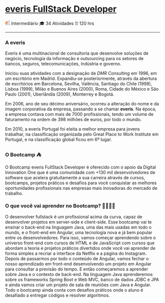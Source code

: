 #  		[everis FullStack Developer](https://web.digitalinnovation.one/track/everis-fullstack-developer)

![](https://github.com/mchjohn/bootcamp-everis/blob/master/imgs/volume-2.png) Intermediário     🎓 34 Atividades    :alarm_clock: 120 hrs

------



### A everis

Everis é uma multinacional de consultoria que desenvolve soluções de  negócio, tecnologia da informação e outsourcing para os setores de  bancos, seguros, telecomunicações, indústria e governo.

Iniciou suas atividades com a designação de *DMR Consulting* em 1996, em um escritório em Madrid. Expandiu-se posteriormente, através da abertura de escritórios em Barcelona, Sevilha, Valência, Santiago do Chile (1998), Lisboa (1999), Milão e Buenos Aires (2000), Roma, Cidade do México e São Paulo (2001), Uberlândia (2009), Monterrey e Bogotá.

Em 2006, ano de seu décimo aniversário, ocorreu a alteração do nome e da imagem corporativa da empresa, passando a se chamar **everis**. Na época, a empresa contava com mais de 7000 profissionais, tendo um volume de  faturamento na ordem de 398 milhões de euros, por todo o mundo.

Em 2010, a everis Portugal foi eleita a melhor empresa para jovens trabalhar, na classificação organizada pelo Great Place to Work Institute em Portugal, e na classificação global ficou em 6º lugar.

### O Bootcamp :tent:

O Bootcamp everis FullStack Developer é oferecido com o apoio da Digital Innovation One que é uma comunidade com +130 mil desenvolvedores de software que acelera gratuitamente a sua carreira através de cursos, bootcamps, projetos práticos e desafios para você conquistar as melhores oportunidades profissionais nas empresas mais inovadoras do mercado de trabalho.

### O que você vai aprender no Bootcamp? 👨‍💻👩‍💻

O desenvolver fullstack é um profissional acima da curva, capaz de  desenvolver projetos em server-side e client-side. Esse bootcamp vai te  ensinar o back-end na linguagem Java, uma das mais usadas em todo o  mundo, e o front-end em Angular, uma tecnologia nova e já bem popular  entre os desenvolvedores. Para isso, vamos começar aprendendo sobre o  universo front-end com cursos de HTML e de JavaScript com cursos que  abordam a teoria e projetos práticos divertidos onde você vai aprender  de forma simples a recriar a interface da Netflix e a página do  Instagram. Depois de passarmos por todo o conteúdo de Angular, vamos  fechar o nosso aprendizado em front-end desenvolvendo um projeto em  Angular para consultar a previsão do tempo. E então começaremos a  aprender sobre Java e o contexto de back-end. Na linguagem Java  aprenderemos sobre os frameworks Spring Boot e Web MVC, banco de dados  JDBC e JPA e ainda vamos criar um projeto de sala de reuniões com Java e Angular. Todo o bootcamp ainda conta com desafios práticos onde o aluno é desafiado a entregar códigos e resolver algoritmos.
